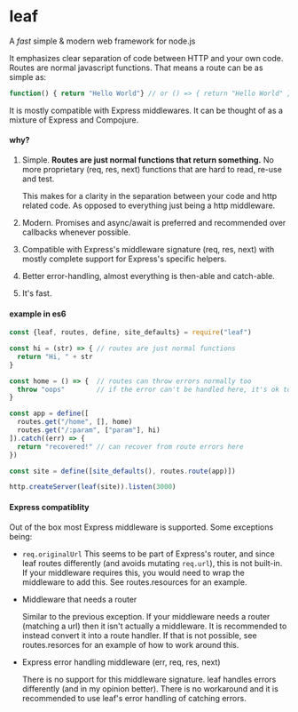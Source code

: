 # leaf

A _fast_ simple & modern web framework for node.js

It emphasizes clear separation of code between HTTP and your own code. Routes are normal javascript functions. That means a route can be as simple as:
```js
function() { return "Hello World"} // or () => { return "Hello World" }
```

It is mostly compatible with Express middlewares. It can be thought of as a mixture of Express and Compojure.

#### why?

1. Simple. 
   __Routes are just normal functions that return something.__ 
   No more proprietary (req, res, next) functions that are hard to read, re-use and test.

   This makes for a clarity in the separation between your code and http related code. As opposed to everything just being a http middleware.
  
2. Modern. Promises and async/await is preferred and recommended over callbacks whenever possible.

3. Compatible with Express's middleware signature (req, res, next) with mostly complete support for Express's specific helpers.

4. Better error-handling, almost everything is then-able and catch-able.

5. It's fast. 

#### example in es6

```js
const {leaf, routes, define, site_defaults} = require("leaf")

const hi = (str) => { // routes are just normal functions
  return "Hi, " + str
}

const home = () => {  // routes can throw errors normally too
  throw "oops"        // if the error can't be handled here, it's ok to throw
}

const app = define([
  routes.get("/home", [], home)
  routes.get("/:param", ["param"], hi)
]).catch((err) => {
  return "recovered!" // can recover from route errors here
})

const site = define([site_defaults(), routes.route(app)])

http.createServer(leaf(site)).listen(3000)
```

#### Express compatiblity

Out of the box most Express middleware is supported. Some exceptions being:

- `req.originalUrl`
  This seems to be part of Express's router, and since leaf routes differently (and avoids mutating `req.url`), this is not built-in.
  If your middleware requires this, you would need to wrap the middleware to add this. See routes.resources for an example.
  
- Middleware that needs a router

  Similar to the previous exception. If your middleware needs a router (matching a url) then it isn't actually a middleware.
  It is recommended to instead convert it into a route handler. If that is not possible, see routes.resorces for an example of how to work around this.
  
- Express error handling middleware (err, req, res, next)

  There is no support for this middleware signature. leaf handles errors differently (and in my opinion better). There is no workaround and it is recommended to use leaf's error handling of catching errors.

